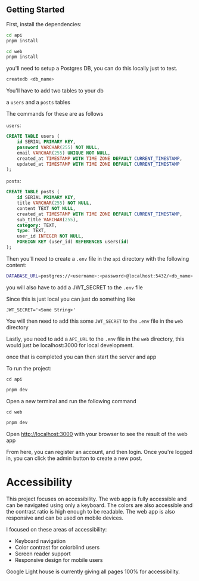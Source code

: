 ## Getting Started

First, install the dependencies:

```bash
cd api
pnpm install
```

```bash
cd web
pnpm install
```

you'll need to setup a Postgres DB, you can do this locally just to test.

```bash
createdb <db_name>
```

You'll have to add two tables to your db

a `users` and a `posts` tables

The commands for these are as follows

`users`:

```sql
CREATE TABLE users (
    id SERIAL PRIMARY KEY,
    password VARCHAR(255) NOT NULL,
    email VARCHAR(255) UNIQUE NOT NULL,
    created_at TIMESTAMP WITH TIME ZONE DEFAULT CURRENT_TIMESTAMP,
    updated_at TIMESTAMP WITH TIME ZONE DEFAULT CURRENT_TIMESTAMP
);
```

`posts`:

```sql
CREATE TABLE posts (
    id SERIAL PRIMARY KEY,
    title VARCHAR(255) NOT NULL,
    content TEXT NOT NULL,
    created_at TIMESTAMP WITH TIME ZONE DEFAULT CURRENT_TIMESTAMP,
    sub_title VARCHAR(255),
    category: TEXT,
    type: TEXT,
    user_id INTEGER NOT NULL,
    FOREIGN KEY (user_id) REFERENCES users(id)
);
```

Then you'll need to create a `.env` file in the `api` directory with the following content:

```bash
DATABASE_URL=postgres://<username>:<password>@localhost:5432/<db_name>
```

you will also have to add a JWT_SECRET to the `.env` file

Since this is just local you can just do something like

`JWT_SECRET='<Some String>'`

You will then need to add this some `JWT_SECRET` to the `.env` file in the `web` directory

Lastly, you need to add a `API_URL` to the `.env` file in the `web` directory, this would just be
localhost:3000 for local development.

once that is completed you can then start the server and app

To run the project:

`cd api`

```bash
pnpm dev
```

Open a new terminal and run the following command

`cd web`

```bash
pnpm dev
```

Open [http://localhost:3000](http://localhost:3000) with your browser to see the result of the web app

From here, you can register an account, and then login. Once you're logged in, you can click the admin button to create a new post.

# Accessibility

This project focuses on accessibility. The web app is fully accessible and can be navigated using only a keyboard. The colors are also accessible and the contrast ratio is high enough to be readable. The web app is also responsive and can be used on mobile devices.

I focused on these areas of accessibility:

- Keyboard navigation
- Color contrast for colorblind users
- Screen reader support
- Responsive design for mobile users

Google Light house is currently giving all pages 100% for accessibility.
